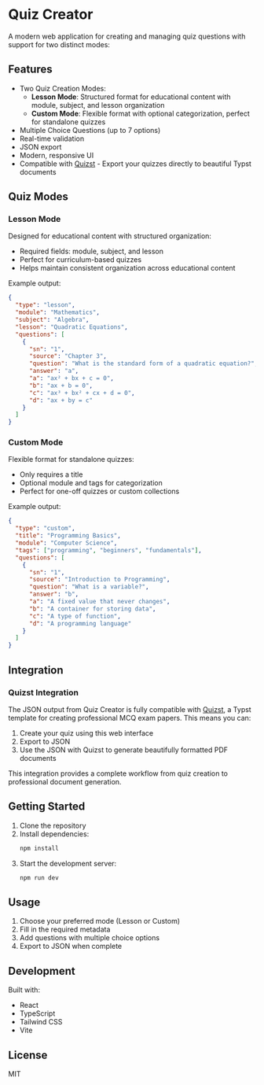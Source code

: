 # Quiz Creator

A modern web application for creating and managing quiz questions with support for two distinct modes:

## Features

- Two Quiz Creation Modes:
  - **Lesson Mode**: Structured format for educational content with module, subject, and lesson organization
  - **Custom Mode**: Flexible format with optional categorization, perfect for standalone quizzes
- Multiple Choice Questions (up to 7 options)
- Real-time validation
- JSON export
- Modern, responsive UI
- Compatible with [Quizst](https://github.com/MuhammadAly11/Quizst) - Export your quizzes directly to beautiful Typst documents

## Quiz Modes

### Lesson Mode
Designed for educational content with structured organization:
- Required fields: module, subject, and lesson
- Perfect for curriculum-based quizzes
- Helps maintain consistent organization across educational content

Example output:
```json
{
  "type": "lesson",
  "module": "Mathematics",
  "subject": "Algebra",
  "lesson": "Quadratic Equations",
  "questions": [
    {
      "sn": "1",
      "source": "Chapter 3",
      "question": "What is the standard form of a quadratic equation?",
      "answer": "a",
      "a": "ax² + bx + c = 0",
      "b": "ax + b = 0",
      "c": "ax³ + bx² + cx + d = 0",
      "d": "ax + by = c"
    }
  ]
}
```

### Custom Mode
Flexible format for standalone quizzes:
- Only requires a title
- Optional module and tags for categorization
- Perfect for one-off quizzes or custom collections

Example output:
```json
{
  "type": "custom",
  "title": "Programming Basics",
  "module": "Computer Science",
  "tags": ["programming", "beginners", "fundamentals"],
  "questions": [
    {
      "sn": "1",
      "source": "Introduction to Programming",
      "question": "What is a variable?",
      "answer": "b",
      "a": "A fixed value that never changes",
      "b": "A container for storing data",
      "c": "A type of function",
      "d": "A programming language"
    }
  ]
}
```

## Integration

### Quizst Integration

The JSON output from Quiz Creator is fully compatible with [Quizst](https://github.com/MuhammadAly11/Quizst), a Typst template for creating professional MCQ exam papers. This means you can:

1. Create your quiz using this web interface
2. Export to JSON
3. Use the JSON with Quizst to generate beautifully formatted PDF documents

This integration provides a complete workflow from quiz creation to professional document generation.

## Getting Started

1. Clone the repository
2. Install dependencies:
   ```bash
   npm install
   ```
3. Start the development server:
   ```bash
   npm run dev
   ```

## Usage

1. Choose your preferred mode (Lesson or Custom)
2. Fill in the required metadata
3. Add questions with multiple choice options
4. Export to JSON when complete

## Development

Built with:
- React
- TypeScript
- Tailwind CSS
- Vite

## License

MIT 